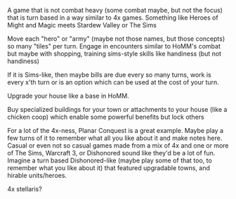 A game that is not combat heavy (some combat maybe, but not the focus) that is turn based in a way similar to 4x games. Something like Heroes of Might and Magic meets Stardew Valley or The Sims

Move each "hero" or "army" (maybe not those names, but those concepts) so many "tiles" per turn. Engage in encounters similar to HoMM's combat but maybe with shopping, training sims-style skills like handiness (but not handiness)

If it is Sims-like, then maybe bills are due every so many turns, work is every x'th turn or is an option which can be used at the cost of your turn.

Upgrade your house like a base in HoMM.

Buy specialized buildings for your town or attachments to your house (like a chicken coop) which enable some powerful benefits but lock others

For a lot of the 4x-ness, Planar Conquest is a great example. Maybe play a few turns of it to remember what all you like about it and make notes here. Casual or even not so casual games made from a mix of 4x and one or more of The Sims, Warcraft 3, or Dishonored sound like they'd be a lot of fun. Imagine a turn based Dishonored-like (maybe play some of that too, to remember what you like about it) that featured upgradable towns, and hirable units/heroes.

4x stellaris?